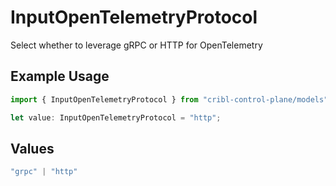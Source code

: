 # InputOpenTelemetryProtocol

Select whether to leverage gRPC or HTTP for OpenTelemetry

## Example Usage

```typescript
import { InputOpenTelemetryProtocol } from "cribl-control-plane/models";

let value: InputOpenTelemetryProtocol = "http";
```

## Values

```typescript
"grpc" | "http"
```